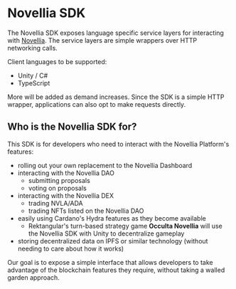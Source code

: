 # Novellia SDK

The Novellia SDK exposes language specific service layers for interacting with [Novellia](https://github.com/RektangularStudios/novellia). The service layers are simple wrappers over HTTP networking calls.

Client languages to be supported:
- Unity / C#
- TypeScript

More will be added as demand increases. Since the SDK is a simple HTTP wrapper, applications can also opt to make requests directly.

## Who is the Novellia SDK for?

This SDK is for developers who need to interact with the Novellia Platform's features:
- rolling out your own replacement to the Novellia Dashboard
- interacting with the Novellia DAO
  - submitting proposals
  - voting on proposals
- interacting with the Novellia DEX
  - trading NVLA/ADA
  - trading NFTs listed on the Novellia DAO
- easily using Cardano's Hydra features as they become available
  - Rektangular's turn-based strategy game **Occulta Novellia** will use the Novellia SDK with Unity to decentralize gameplay
- storing decentralized data on IPFS or similar technology (without needing to care about how it works)

Our goal is to expose a simple interface that allows developers to take advantage of the blockchain features they require, without taking a walled garden approach.
